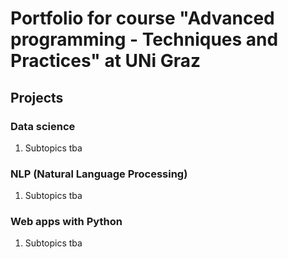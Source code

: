 # Portfolio for course "Advanced programming - Techniques and Practices" at UNi Graz

## Projects

### Data science

1. Subtopics tba

### NLP (Natural Language Processing)

1. Subtopics tba

### Web apps with Python

1. Subtopics tba